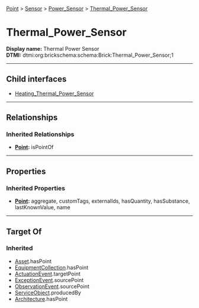 [Point](../../../Point.md) > [Sensor](../../Sensor.md) > [Power_Sensor](../Power_Sensor.md) > [Thermal_Power_Sensor](#)
# Thermal_Power_Sensor

**Display name:** Thermal Power Sensor<br />
**DTMI:** dtmi:org:brickschema:schema:Brick:Thermal_Power_Sensor;1

---

## Child interfaces
* [Heating_Thermal_Power_Sensor](Heating_Thermal_Power_Sensor.md)

---

## Relationships
### Inherited Relationships
* **[Point](../../../Point.md):** isPointOf

---

## Properties
### Inherited Properties
* **[Point](../../../Point.md):** aggregate, customTags, externalIds, hasQuantity, hasSubstance, lastKnownValue, name

---

## Target Of
### Inherited
* [Asset](../../../../Asset/Asset.md).hasPoint
* [EquipmentCollection](../../../../Collection/AssetCollection/EquipmentCollection/EquipmentCollection.md).hasPoint
* [ActuationEvent](../../../../Event/PointEvent/ActuationEvent.md).targetPoint
* [ExceptionEvent](../../../../Event/PointEvent/ExceptionEvent.md).sourcePoint
* [ObservationEvent](../../../../Event/PointEvent/ObservationEvent.md).sourcePoint
* [ServiceObject](../../../../Information/ServiceObject/ServiceObject.md).producedBy
* [Architecture](../../../../Space/Architecture/Architecture.md).hasPoint
